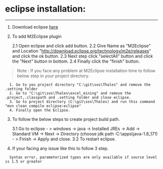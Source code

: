 # eclipse installation:
---

1. Download eclipse [here](https://wiki.eclipse.org/Eclipse.ini)

2. To add M2Eclipse plugin 

   2.1 Open eclipse and click add button.
   2.2 Give Name as "M2Eclipse" and Location "http://download.eclipse.org/technology/m2e/releases" and click the ok button.
   2.3 Next step click "selectAll" button and click the "Next" button in bottom.
   2.4 Finally click the "finish" button.

  > Note : If you face any problem at M2Eclipse installation time to follow below step in your project directory. 

      1. Go to you project directory "C:\git\sos\Thales" and remove the .setting folder
      2. Go to "C:\git\sos\Thales\excel_mining" and remove the .project,.classpath and .setting folder and close eclipse.
      3. Go to project directory (C:\git\sos\Thales) and run this command  "mvn clean compile eclipse:eclipse"
      4. Finally open the Eclipse.

3. To follow the below steps to create project build path.

   3.1 Go to eclipse - > windows -> java -> Installed JREs -> Add -> Standard VM -> Next -> Directory (choose jdk path :C:\apps\java-1.8_171) - > Finish -> Apply and close.
   3.2 To restart eclipse. 	

4. If your facing any issue like this to follow 3 step. 

```
  Syntax error, parameterized types are only available if source level is 1.5 or greater
```

	  
